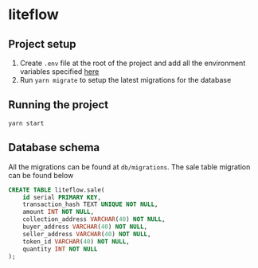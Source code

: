 # liteflow

## Project setup

1. Create `.env` file at the root of the project and add all the environment variables specified [here](./.env.example)
2. Run `yarn migrate` to setup the latest migrations for the database

## Running the project

`yarn start`

## Database schema

All the migrations can be found at `db/migrations`. The sale table migration can be found below

```sql
CREATE TABLE liteflow.sale(
    id serial PRIMARY KEY,
    transaction_hash TEXT UNIQUE NOT NULL,
    amount INT NOT NULL,
    collection_address VARCHAR(40) NOT NULL,
    buyer_address VARCHAR(40) NOT NULL,
    seller_address VARCHAR(40) NOT NULL,
    token_id VARCHAR(40) NOT NULL,
    quantity INT NOT NULL
);

```
